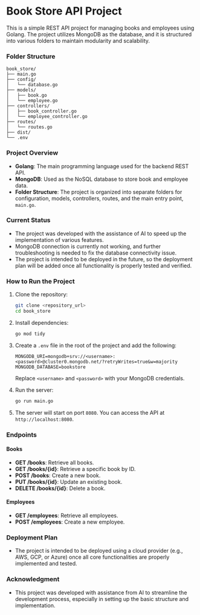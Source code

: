 # Book Store API Project

This is a simple REST API project for managing books and employees using Golang. The project utilizes MongoDB as the database, and it is structured into various folders to maintain modularity and scalability.

### **Folder Structure**

```
book_store/
├── main.go
├── config/
│   └── database.go
├── models/
│   ├── book.go
│   └── employee.go
├── controllers/
│   ├── book_controller.go
│   └── employee_controller.go
├── routes/
│   └── routes.go
├── dist/
└── .env
```

### **Project Overview**

- **Golang**: The main programming language used for the backend REST API.
- **MongoDB**: Used as the NoSQL database to store book and employee data.
- **Folder Structure**: The project is organized into separate folders for configuration, models, controllers, routes, and the main entry point, `main.go`.

### **Current Status**

- The project was developed with the assistance of AI to speed up the implementation of various features.
- MongoDB connection is currently not working, and further troubleshooting is needed to fix the database connectivity issue.
- The project is intended to be deployed in the future, so the deployment plan will be added once all functionality is properly tested and verified.

### **How to Run the Project**

1. Clone the repository:
   ```sh
   git clone <repository_url>
   cd book_store
   ```

2. Install dependencies:
   ```sh
   go mod tidy
   ```

3. Create a `.env` file in the root of the project and add the following:
   ```env
   MONGODB_URI=mongodb+srv://<username>:<password>@cluster0.mongodb.net/?retryWrites=true&w=majority
   MONGODB_DATABASE=bookstore
   ```
   Replace `<username>` and `<password>` with your MongoDB credentials.

4. Run the server:
   ```sh
   go run main.go
   ```

5. The server will start on port `8080`. You can access the API at `http://localhost:8080`.

### **Endpoints**

#### **Books**
- **GET /books**: Retrieve all books.
- **GET /books/{id}**: Retrieve a specific book by ID.
- **POST /books**: Create a new book.
- **PUT /books/{id}**: Update an existing book.
- **DELETE /books/{id}**: Delete a book.

#### **Employees**
- **GET /employees**: Retrieve all employees.
- **POST /employees**: Create a new employee.

### **Deployment Plan**

- The project is intended to be deployed using a cloud provider (e.g., AWS, GCP, or Azure) once all core functionalities are properly implemented and tested.

### **Acknowledgment**

- This project was developed with assistance from AI to streamline the development process, especially in setting up the basic structure and implementation.
